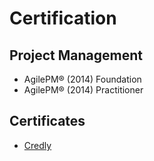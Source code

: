 # Certification

## Project Management
- AgilePM® (2014) Foundation 
- AgilePM® (2014) Practitioner

## Certificates 
- [Credly](https://www.credly.com/users/gawron)